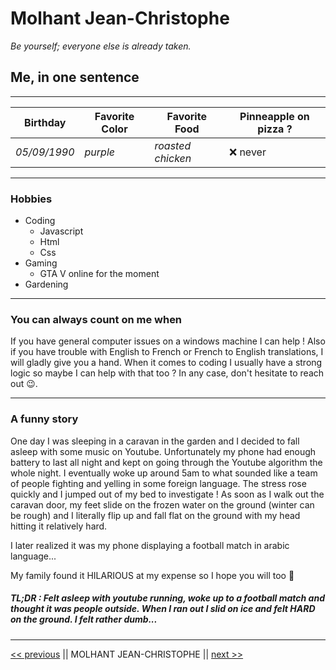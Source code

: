 # Molhant Jean-Christophe

*Be yourself; everyone else is already taken.*

## Me, in one sentence

***

Birthday | Favorite Color | Favorite Food | Pinneapple on pizza ?
--- | --- | --- | ---
*05/09/1990* | *purple* | *roasted chicken* | ❌ never

***

### Hobbies

* Coding
  * Javascript
  * Html
  * Css
* Gaming
  * GTA V online for the moment
* Gardening

***

### You can always count on me when

If you have general computer issues on a windows machine I can help !
Also if you have trouble with English to French or French to English translations, I will gladly give you a hand.
When it comes to coding I usually have a strong logic so maybe I can help with that too ?
In any case, don't hesitate to reach out 😉.

***

### A funny story

One day I was sleeping in a caravan in the garden and I decided to fall asleep with some music on Youtube.
Unfortunately my phone had enough battery to last all night and kept on going through the Youtube algorithm the whole night.
I eventually woke up around 5am to what sounded like a team of people fighting and yelling in some foreign language.
The stress rose quickly and I jumped out of my bed to investigate !
As soon as I walk out the caravan door, my feet slide on the frozen water on the ground (winter can be rough) and I literally flip up and fall flat on the ground with my head hitting it relatively hard.

I later realized it was my phone displaying a football match in arabic language...

My family found it HILARIOUS at my expense so I hope you will too 🤗

##### TL;DR : Felt asleep with youtube running, woke up to a football match and thought it was people outside. When I ran out I slid on ice and felt HARD on the ground. I felt rather dumb...

***

[<< previous](https://github.com/Fradven/markdown-challenge) || MOLHANT JEAN-CHRISTOPHE || [next >>](https://github.com/coreinside5/markdown-challenge)